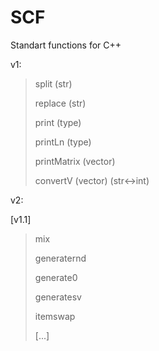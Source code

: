 # SCF
Standart functions for C++

v1:

>  split     (str)
   >  
>   replace   (str)
   >
>   print     (type)
   >
>   printLn   (type)
   >
>   printMatrix   (vector)
   >
 >  convertV  (vector) (str<->int)
  
v2:

[v1.1]
> mix
   >
>  generaternd
   >
>  generate0
   >
>  generatesv
   >
>  itemswap
   >
> [...]  
